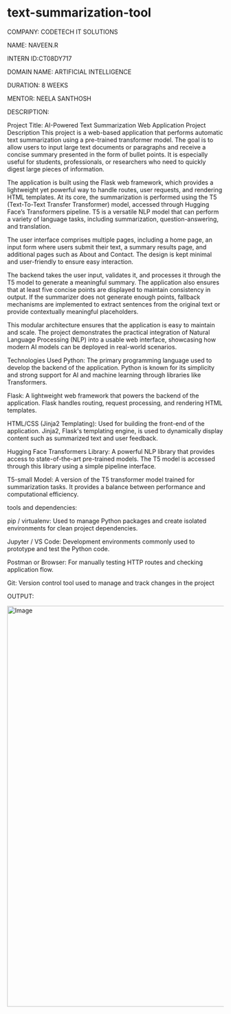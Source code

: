# text-summarization-tool 
COMPANY: CODETECH IT SOLUTIONS

NAME: NAVEEN.R

INTERN ID:CT08DY717

DOMAIN NAME: ARTIFICIAL INTELLIGENCE

DURATION: 8 WEEKS

MENTOR: NEELA SANTHOSH

DESCRIPTION:

Project Title: AI-Powered Text Summarization Web Application
Project Description
This project is a web-based application that performs automatic text summarization using a pre-trained transformer model. The goal is to allow users to input large text documents or paragraphs and receive a concise summary presented in the form of bullet points. It is especially useful for students, professionals, or researchers who need to quickly digest large pieces of information.

The application is built using the Flask web framework, which provides a lightweight yet powerful way to handle routes, user requests, and rendering HTML templates. At its core, the summarization is performed using the T5 (Text-To-Text Transfer Transformer) model, accessed through Hugging Face’s Transformers pipeline. T5 is a versatile NLP model that can perform a variety of language tasks, including summarization, question-answering, and translation.

The user interface comprises multiple pages, including a home page, an input form where users submit their text, a summary results page, and additional pages such as About and Contact. The design is kept minimal and user-friendly to ensure easy interaction.

The backend takes the user input, validates it, and processes it through the T5 model to generate a meaningful summary. The application also ensures that at least five concise points are displayed to maintain consistency in output. If the summarizer does not generate enough points, fallback mechanisms are implemented to extract sentences from the original text or provide contextually meaningful placeholders.

This modular architecture ensures that the application is easy to maintain and scale. The project demonstrates the practical integration of Natural Language Processing (NLP) into a usable web interface, showcasing how modern AI models can be deployed in real-world scenarios.

Technologies Used
Python:
The primary programming language used to develop the backend of the application. Python is known for its simplicity and strong support for AI and machine learning through libraries like Transformers.

Flask:
A lightweight web framework that powers the backend of the application. Flask handles routing, request processing, and rendering HTML templates.

HTML/CSS (Jinja2 Templating):
Used for building the front-end of the application. Jinja2, Flask's templating engine, is used to dynamically display content such as summarized text and user feedback.

Hugging Face Transformers Library:
A powerful NLP library that provides access to state-of-the-art pre-trained models. The T5 model is accessed through this library using a simple pipeline interface.

T5-small Model:
A version of the T5 transformer model trained for summarization tasks. It provides a balance between performance and computational efficiency.

tools and dependencies:

pip / virtualenv: Used to manage Python packages and create isolated environments for clean project dependencies.

Jupyter / VS Code: Development environments commonly used to prototype and test the Python code.

Postman or Browser: For manually testing HTTP routes and checking application flow.

Git: Version control tool used to manage and track changes in the project


OUTPUT:


<img width="1897" height="931" alt="Image" src="https://github.com/user-attachments/assets/54b10460-3147-4d87-a90a-c60de47fd11f" />
